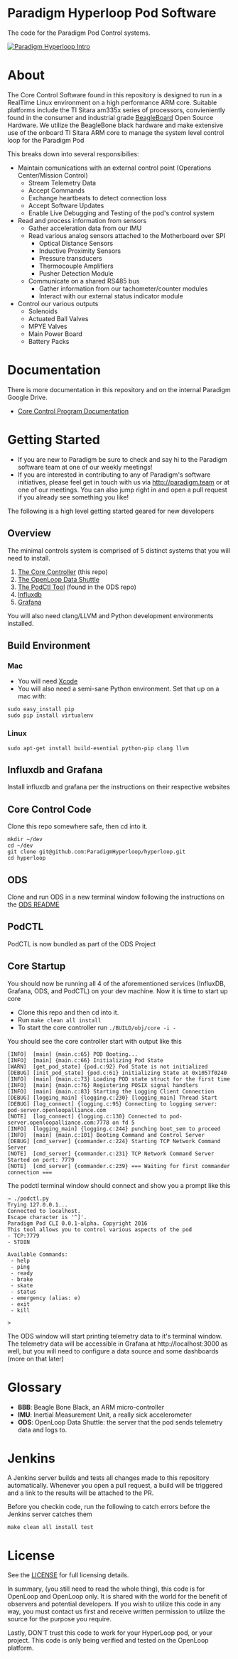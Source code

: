 # Paradigm Hyperloop Pod Software

The code for the Paradigm Pod Control systems.

[![Paradigm Hyperloop Intro](https://user-images.githubusercontent.com/1410448/28060825-469cafb4-65dd-11e7-8c29-82d99712fb81.png)](https://www.youtube.com/watch?v=6h-bhs3t1jQ "Paradigm Hyperloop Intro")

# About

The Core Control Software found in this repository is designed to run in a RealTime Linux environment on a high performance 
ARM core. Suitable platforms include the TI Sitara am335x series of processors, convieniently found in the consumer and
industrial grade [BeagleBoard](http://beagleboard.org) Open Source Hardware. We utilize the BeagleBone black hardware 
and make extensive use of the onboard TI Sitara ARM core to manage the system level control loop for the Paradigm Pod

This breaks down into several responsibilies:
 - Maintain comunications with an external control point (Operations Center/Mission Control)
   - Stream Telemetry Data
   - Accept Commands
   - Exchange heartbeats to detect connection loss
   - Accept Software Updates
   - Enable Live Debugging and Testing of the pod's control system
 - Read and process information from sensors
   - Gather acceleration data from our IMU
   - Read various analog sensors attached to the Motherboard over SPI
     - Optical Distance Sensors
     - Inductive Proximity Sensors
     - Pressure transducers
     - Thermocouple Amplifiers
     - Pusher Detection Module
   - Communicate on a shared RS485 bus
     - Gather information from our tachometer/counter modules
     - Interact with our external status indicator module
 - Control our various outputs
   - Solenoids
   - Actuated Ball Valves
   - MPYE Valves
   - Main Power Board
   - Battery Packs

# Documentation

There is more documentation in this repository and on the internal Paradigm Google Drive.

* [Core Control Program Documentation](core/README.md)

# Getting Started

- If you are new to Paradigm be sure to check and say hi to the Paradigm
software team at one of our weekly meetings!
- If you are interested in contributing to any of Paradigm's software initiatives, please feel get in touch with us via http://paradigm.team or at
one of our meetings.  You can also jump right in and open a pull request if
you already see something you like!

The following is a high level getting started geared for new developers

## Overview

The minimal controls system is comprised of 5 distinct systems that you will need to install.

1. [The Core Controller](https://github.com/ParadigmHyperloop/hyperloop-core) (this repo)
2. [The OpenLoop Data Shuttle](https://github.com/ParadigmHyperloop/ODS)
3. [The PodCtl Tool](https://github.com/ParadigmHyperloop/ODS) (found in the ODS repo)
4. [Influxdb](https://www.influxdata.com)
5. [Grafana](https://grafana.net)

You will also need clang/LLVM and Python development environments installed.

## Build Environment

### Mac

* You will need [Xcode](https://apple.com/xcode/)
* You will also need a semi-sane Python environment. Set that up on a mac with:

```
sudo easy_install pip
sudo pip install virtualenv
```

### Linux

```
sudo apt-get install build-esential python-pip clang llvm
```

## Influxdb and Grafana

Install influxdb and grafana per the instructions on their respective websites

## Core Control Code

Clone this repo somewhere safe, then cd into it.

```
mkdir ~/dev
cd ~/dev
git clone git@github.com:ParadigmHyperloop/hyperloop.git
cd hyperloop
```

## ODS

Clone and run ODS in a new terminal window following the instructions on the
[ODS README](https://github.com/ParadigmHyperloop/ODS)

## PodCTL

PodCTL is now bundled as part of the ODS Project

## Core Startup

You should now be running all 4 of the aforementioned services (InfluxDB, Grafana, ODS, and PodCTL) on your dev machine.  Now it is time to start up core

- Clone this repo and then cd into it.
- Run `make clean all install`
- To start the core controller run `./BUILD/obj/core -i -`

You should see the core controller start with output like this

```
[INFO]  [main] {main.c:65} POD Booting...
[INFO]  [main] {main.c:66} Initializing Pod State
[WARN]  [get_pod_state] {pod.c:92} Pod State is not initialized
[DEBUG] [init_pod_state] {pod.c:61} initializing State at 0x1057f0240
[INFO]  [main] {main.c:73} Loading POD state struct for the first time
[INFO]  [main] {main.c:76} Registering POSIX signal handlers
[INFO]  [main] {main.c:83} Starting the Logging Client Connection
[DEBUG] [logging_main] {logging.c:230} [logging_main] Thread Start
[DEBUG] [log_connect] {logging.c:95} Connecting to logging server: pod-server.openloopalliance.com
[NOTE]  [log_connect] {logging.c:130} Connected to pod-server.openloopalliance.com:7778 on fd 5
[INFO]  [logging_main] {logging.c:244} punching boot_sem to proceed
[INFO]  [main] {main.c:101} Booting Command and Control Server
[DEBUG] [cmd_server] {commander.c:224} Starting TCP Network Command Server
[NOTE]  [cmd_server] {commander.c:231} TCP Network Command Server Started on port: 7779
[NOTE]  [cmd_server] {commander.c:239} === Waiting for first commander connection ===
```

The podctl terminal window should connect and show you a prompt like this

```
→ ./podctl.py
Trying 127.0.0.1...
Connected to localhost.
Escape character is '^]'.
Paradigm Pod CLI 0.0.1-alpha. Copyright 2016
This tool allows you to control various aspects of the pod
- TCP:7779
- STDIN

Available Commands:
 - help
 - ping
 - ready
 - brake
 - skate
 - status
 - emergency (alias: e)
 - exit
 - kill

>
```

The ODS window will start printing telemetry data to it's terminal window.
The telemetry data will be accessible in Grafana at http://localhost:3000 as
well, but you will need to configure a data source and some dashboards (more on
that later)

# Glossary

* **BBB**: Beagle Bone Black, an ARM micro-controller
* **IMU**: Inertial Measurement Unit, a really sick accelerometer
* **ODS**: OpenLoop Data Shuttle: the server that the pod sends telemetry data
  and logs to.

# Jenkins

A Jenkins server builds and tests all changes made to this repository
automatically.  Whenever you open a pull request, a build will be triggered and
a link to the results will be attached to the PR.

Before you checkin code, run the following to catch errors before the
Jenkins server catches them

```
make clean all install test
```

# License

See the [LICENSE](LICENSE) for full licensing details.

In summary, (you still need to read the whole thing), this code is for
OpenLoop and OpenLoop only. It is shared with the world for the benefit of
observers and potential developers. If you wish to utilize this code in any
way, you must contact us first and receive written permission to utilize the
source for the purpose you require.

Lastly, DON'T trust this code to work for your HyperLoop pod, or your project.
This code is only being verified and tested on the OpenLoop platform.  
